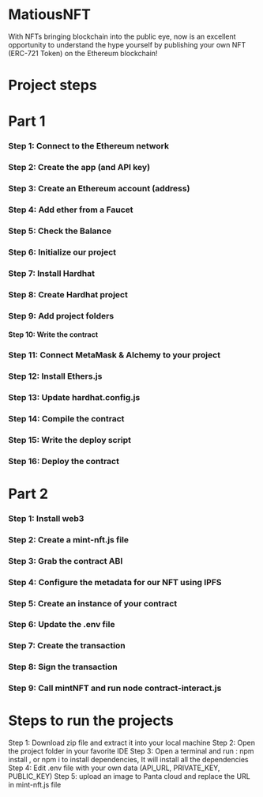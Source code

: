 # MatiousNFT

With NFTs bringing blockchain into the public eye, now is an excellent opportunity to understand the hype yourself by publishing your own NFT (ERC-721 Token) on the Ethereum blockchain!
 
# Project steps

# Part 1
### Step 1: Connect to the Ethereum network
### Step 2: Create the app (and API key)
### Step 3: Create an Ethereum account (address)
### Step 4: Add ether from a Faucet
### Step 5: Check the Balance
### Step 6: Initialize our project
### Step 7: Install Hardhat
### Step 8: Create Hardhat project
### Step 9: Add project folders
#### Step 10: Write the contract
### Step 11: Connect MetaMask & Alchemy to your project
### Step 12: Install Ethers.js
### Step 13: Update hardhat.config.js
### Step 14: Compile the contract
### Step 15: Write the deploy script
### Step 16: Deploy the contract

# Part 2
### Step 1: Install web3
### Step 2: Create a mint-nft.js file
### Step 3: Grab the contract ABI
### Step 4: Configure the metadata for our NFT using IPFS
### Step 5: Create an instance of your contract
### Step 6: Update the .env file
### Step 7: Create the transaction
### Step 8: Sign the transaction
### Step 9: Call mintNFT and run node contract-interact.js


# Steps to run the projects 

 Step 1: Download zip file and extract it into your local machine
 Step 2: Open the project folder in your favorite IDE 
 Step 3: Open a terminal and run : npm install , or npm i to install dependencies, It will install all the dependencies
 Step 4: Edit .env file with your own data (API_URL, PRIVATE_KEY, PUBLIC_KEY)
 Step 5: upload an image to Panta cloud and replace the URL in mint-nft.js file

